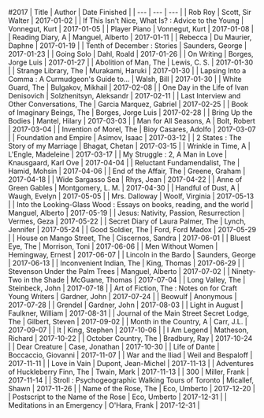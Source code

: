 #2017
| Title | Author | Date Finished |
| --- | --- | --- |
| Rob Roy | Scott, Sir Walter | 2017-01-02 |
| If This Isn't Nice, What Is? : Advice to the Young | Vonnegut, Kurt | 2017-01-05 |
| Player Piano  | Vonnegut, Kurt | 2017-01-08 |
| Reading Diary, A | Manguel, Alberto | 2017-01-11 |
| Rebecca | Du Maurier, Daphne | 2017-01-19 |
| Tenth of December : Stories | Saunders, George | 2017-01-23 |
| Going Solo | Dahl, Roald | 2017-01-26 |
| On Writing | Borges, Jorge Luis | 2017-01-27 |
| Abolition of Man, The | Lewis, C. S. | 2017-01-30 |
| Strange Library, The | Murakami, Haruki | 2017-01-30 |
| Lapsing Into a Comma : A Curmudgeon's Guide to… | Walsh, Bill | 2017-01-30 |
| White Guard, The | Bulgakov, Mikhail | 2017-02-08 |
| One Day in the Life of Ivan Denisovich | Solzhenitsyn, Aleksandr | 2017-02-11 |
| Last Interview and Other Conversations, The | Garcia Marquez, Gabriel | 2017-02-25 |
| Book of Imaginary Beings, The | Borges, Jorge Luis | 2017-02-28 |
| Bring Up the Bodies | Mantel, Hilary | 2017-03-03 |
| Man for All Seasons, A | Bolt, Robert | 2017-03-04 |
| Invention of Morel, The | Bioy Casares, Adolfo | 2017-03-07 |
| Foundation and Empire | Asimov, Isaac | 2017-03-12 |
| 2 States : The Story of my Marriage | Bhagat, Chetan | 2017-03-15 |
| Wrinkle in Time, A | L'Engle, Madeleine | 2017-03-17 |
| My Struggle : 2, A Man in Love | Knausgaard, Karl Ove | 2017-04-04 |
| Reluctant Fundamendalist, The | Hamid, Mohsin | 2017-04-06 |
| End of the Affair, The | Greene, Graham | 2017-04-18 |
| Wide Sargasso Sea | Rhys, Jean | 2017-04-22 |
| Anne of Green Gables | Montgomery, L. M. | 2017-04-30 |
| Handful of Dust, A | Waugh, Evelyn | 2017-05-05 |
| Mrs. Dalloway | Woolf, Virginia | 2017-05-13 |
| Into the Looking-Glass Wood : Essays on books, reading, and the world | Manguel, Alberto | 2017-05-19 |
| Jesus: Nativity, Passion, Resurrection | Vermes, Geza | 2017-05-22 |
| Secret Diary of Laura Palmer, The | Lynch, Jennifer | 2017-05-24 |
| Good Soldier, The | Ford, Ford Madox | 2017-05-29 |
| House on Mango Street, The | Ciscernos, Sandra | 2017-06-01 |
| Bluest Eye, The | Morrison, Toni | 2017-06-06 |
| Men Without Women | Hemingway, Ernest | 2017-06-07 |
| Lincoln in the Bardo | Saunders, George | 2017-06-13 |
| Inconvenient Indian, The | King, Thomas | 2017-06-29 |
| Stevenson Under the Palm Trees | Manguel, Alberto | 2017-07-02 |
| Ninety-Two in the Shade | McGuane, Thomas | 2017-07-04 |
| Long Valley, The | Steinbeck, John | 2017-07-18 |
| Art of Fiction, The : Notes on for Craft Young Writers | Gardner, John | 2017-07-24 |
| Beowulf | Anonymous | 2017-07-28 |
| Grendel | Gardner, John | 2017-08-03 |
| Light in August | Faulkner, William | 2017-08-31 |
| Journal of the Main Street Secret Lodge, The | Gilbert, Steven | 2017-09-02 |
| Month in the Country, A | Carr, J.L. | 2017-09-07 |
| It | King, Stephen | 2017-10-06 |
| I Am Legend | Matheson, Richard | 2017-10-22 |
| October Country, The | Bradbury, Ray | 2017-10-24 |
| Dear Creature | Case, Jonathan | 2017-10-30 |
| Life of Dante | Boccaccio, Giovanni | 2017-11-07 |
| War and the Iliad | Weil and Bespaloff | 2017-11-11 |
| Love in Vain | Dupont, Jean-Michel | 2017-11-13 |
| Adventures of Huckleberry Finn, The | Twain, Mark | 2017-11-13 |
| 300 | Miller, Frank | 2017-11-14 |
| Stroll : Psychogeographic Walking Tours of Toronto | Micallef, Shawn | 2017-11-26 |
| Name of the Rose, The | Eco, Umberto | 2017-12-20 |
| Postscript to the Name of the Rose | Eco, Umberto | 2017-12-31 |
| Meditations in an Emergency | O'Hara, Frank | 2017-12-31 |